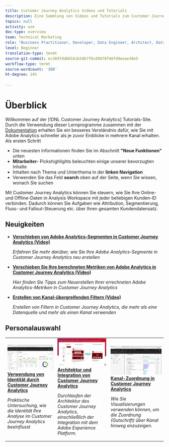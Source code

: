```yaml
---
title: Customer Journey Analytics Videos und Tutorials
description: Eine Sammlung von Videos und Tutorials zum Customer Journey Analytics von Adoben.
topics: null
activity: use
doc-type: overview
team: Technical Marketing
role: "Business Practitioner, Developer, Data Engineer, Architect, Data Architect, Administrator, Leader"
level: Beginner
translation-type: tm+mt
source-git-commit: ec3697dd60161b59b7f0cd9878f40fd9eeae30e5
workflow-type: tm+mt
source-wordcount: '308'
ht-degree: 14%

---
```



# Überblick

Willkommen auf der [!DNL Customer Journey Analytics] Tutorials-Site.  Durch die Verwendung dieser Lernprogramme zusammen mit der [Dokumentation](https://docs.adobe.com/content/help/de-DE/analytics-platform/using/cja-landing.html) erhalten Sie ein besseres Verständnis dafür, wie Sie mit Adobe Analytics schneller als je zuvor Einblicke in mehrere Kanal erhalten.  Als ersten Schritt

* Die neuesten Informationen finden Sie im Abschnitt **&quot;Neue Funktionen&quot;** unten
* **Mitarbeiter-** Pickshighlights beleuchten einige unserer bevorzugten Inhalte
* Inhalten nach Thema und Unterthema in der **linken Navigation**
* Verwenden Sie das Feld **search** oben auf der Seite, wenn Sie wissen, wonach Sie suchen

Mit Customer Journey Analytics können Sie steuern, wie Sie Ihre Online- und Offline-Daten in Analysis Workspace mit jeder beliebigen Kunden-ID verbinden. Dadurch können Sie Aufgaben wie Attribution, Segmentierung, Fluss- und Fallout-Steuerung etc. über Ihren gesamten Kundendatensatz.

## Neuigkeiten

* **[Verschieben von Adobe Analytics-Segmenten in Customer Journey Analytics (Video)](/help/moving-adobe-analytics-segments-to-customer-journey-analytics.md)**

   *Erfahren Sie mehr darüber, wie Sie Ihre Adobe Analytics-Segmente in Customer Journey Analytics neu erstellen*

* **[Verschieben Sie Ihre berechneten Metriken von Adobe Analytics in Customer Journey Analytics (Video)](/help/moving-your-calculated-metrics-from-adobe-analytics-to-customer-journey-analytics.md)**

   *Hier finden Sie Tipps zum Neuerstellen Ihrer errechneten Adobe Analytics-Metriken in Customer Journey Analytics*

* **[Erstellen von Kanal-übergreifenden Filtern (Video)](/help/creating-cross-channel-filters-in-customer-journey-analytics.md)**

   *Erstellen von Filtern in Customer Journey Analytics, die mehr als eine Datenquelle und mehr als einen Kanal verwenden*

## Personalauswahl

<table>
<tr>
  <td>
    <a href="/help/understanding-how-customer-journey-analytics-uses-identity.md">
      <img alt="Verwendung von Identität durch CJA" src="assets/30750.jpg" />
    </a>
    <div>
      <a href="/help/understanding-how-customer-journey-analytics-uses-identity.md">
    <strong>Verwendung von Identität durch Customer Journey Analytics</strong>
    </a>
    </div>
    <p>
    <em>Praktische Untersuchung, wie die Identität Ihre Analyse im Customer Journey Analytics beeinflusst</em>
    <p>
  </td>
   <td>
    <a href="/help/architecture-and-integrations-of-cja.md">
      <img alt="Architektur und Integration von Customer Journey Analytics" src="assets/32483.jpg" />
    </a>
    <div>
      <a href="/help/architecture-and-integrations-of-cja.md">
    <strong>Architektur und Integration von Customer Journey Analytics</strong>
    </a>
    </div>
    <p>
    <em>Durchlaufen der Architektur des Customer Journey Analytics, einschließlich der Integration mit dem Adobe Experience Platform.</em>
    <p>
  </td>
  <td>
    <a href="/help/cross-channel-attribution-in-customer-journey-analytics.md">
      <img alt="Kanal-Zuordnung in Customer Journey Analytics" src="assets/31772.jpg" />
    </a>
    <div>
      <a href="/help/cross-channel-attribution-in-customer-journey-analytics.md">
    <strong>Kanal-Zuordnung in Customer Journey Analytics</strong>
    </a>
    </div>
    <p>
    <em>Wie Sie Visualisierungen verwenden können, um die Zuordnung (Gutschrift) über Kanal hinweg anzuzeigen.</em>
    <p>
  </td>
</tr>
</table>
